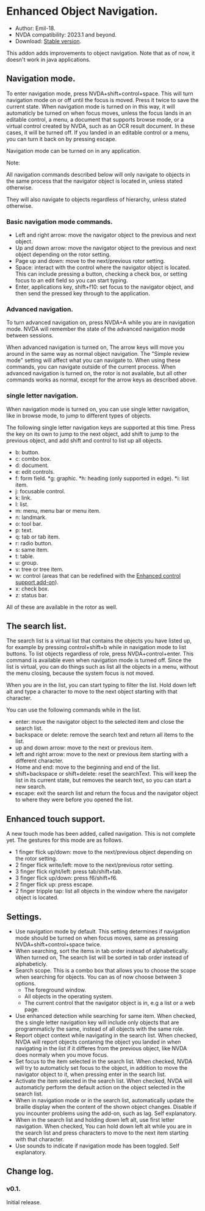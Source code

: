 # Enhanced Object Navigation.
* Author: Emil-18.
* NVDA compatibility: 2023.1 and beyond.
* Download: [Stable version](https://github.com/Emil-18/enhanced-object-navigation/releases/download/v0.1/enhancedObjectNavigation-0.1.nvda-addon).

This addon adds improvements to object navigation. Note that as of now, it doesn't work in java applications.

## Navigation mode.

To enter navigation mode, press NVDA+shift+control+space. This will turn navigation mode on or off until the focus is moved.
Press it twice to save the current state.
When navigation mode is turned on in this way, it will automaticly be turned on when focus moves, unless the focus lands in an editable control, a menu, a document that supports browse mode, or a virtual control created by NVDA, such as an OCR result document. In these cases, it will be turned off.
If you landed in an editable control or a menu, you can turn it back on by pressing escape.

Navigation mode can be turned on in any application.

Note:

All navigation commands described below will only navigate to objects in the same process that the navigator object is located in, unless stated otherwise.

They will also navigate to objects regardless of hierarchy, unless stated otherwise.


### Basic navigation mode commands.

* Left and right arrow: move the navigator object to the previous and next object.
* Up and down arrow: move the navigator object to the previous and next object depending on the rotor setting.
* Page up and down: move to the next/previous rotor setting.
* Space: interact with the control where the navigator object is located. This can include pressing a button, checking a check box, or setting focus to an edit field so you can start typing.
* Enter, applications key, shift+f10: set focus to the navigator object, and then send the pressed key through to the application.

### Advanced navigation.

To turn advanced navigation on, press NVDA+A while you are in navigation mode. NVDA will remember the state of the advanced navigation mode between sessions.

When advanced navigation is turned on, The arrow keys will move you around in the same way as normal object navigation. The "Simple review mode" setting will affect what you can navigate to.
When using these commands, you  can navigate outside of the current process.
When advanced navigation is turned on, the rotor is not available, but all other commands works as normal, except for the arrow keys as described above.

### single letter navigation.

When navigation mode is turned on, you can use single letter navigation, like in browse mode, to jump to different types of objects.

The following single letter navigation keys are supported at this time.
Press the key on its own to jump to the next object, add shift to jump to the previous object, and add shift and control to list up all objects.

* b: button.
* c: combo box.
* d: document.
* e: edit controls.
* f: form field.
*g: graphic.
*h: heading (only supported in edge).
*i: list item.
* j: focusable control.
* k: link.
* l: list.
* m: menu, menu bar or menu item.
* n: landmark.
* o: tool bar.
* p: text.
* q: tab or tab item.
* r: radio button.
* s: same item.
* t: table.
* u: group.
* v: tree or tree item.
* w: control (areas that can be redefined with the [Enhanced control support add-on](https://github.com/emil-18/enhanced-control-support)).
* x: check box.
* z: status bar.

All of these are available in the rotor as well.
## The search list.

The search list is a virtual list that contains the objects you have listed up, for example by pressing control+shift+b while in navigation mode to list buttons.
To list objects regardless of role, press NVDA+control+enter. This command is available even when navigation mode is turned off.
Since the list is virtual, you can do things such as list all the objects in a menu, without the menu closing, because the system focus is not moved.

When you are in the list, you can start typing to filter the list. Hold down left alt and type a character to move to the next object starting with that character.

You can use the following commands while in the list.

* enter: move the navigator object to the selected item and close the search list.
* backspace or delete: remove the search text and return all items to the list.
* up and down arrow: move to the next or previous item.
* left and right arrow: move to the next or previous item starting with a different character.
* Home and end: move to the beginning and end of the list.
* shift+backspace or shift+delete: reset the searchText. This will keep the list in its current state, but removes the search text, so you can start a new search.
* escape: exit  the search list and return the focus and the navigator object  to where they were before you opened the list.

## Enhanced touch support.

A new touch mode has been added, called navigation. This is not complete yet.
The gestures for this mode are as follows.
* 1 finger flick up/down: move to the next/previous object depending on the rotor setting.
* 2 finger flick write/left: move to the next/previous rotor setting.
* 3 finger flick right/left: press tab/shift+tab.
* 3 finger flick up/down: press f6/shift+f6.
* 2 finger flick up: press escape.
* 2 finger tripple tap: list all objects in the window where the navigator object is located.
## Settings.

* Use navigation mode by default.
This setting determines if navigation mode should be turned on when focus moves, same as pressing NVDA+shift+control+space twice.
* When searching, sort the items in tab order instead of alphabetically.
When turned on, The search list will be sorted in tab order instead of alphabeticly.
* Search scope.
This is a combo box that allows you to choose the scope when searching for objects.
You can as of now choose between 3 options.
    * The foreground window.
    * All objects in the operating system.
    * The current control that the navigator object is in, e.g a list or a web page.
* Use enhanced detection while searching for same item.
When checked, the s single letter navigation key will include only objects that are programmaticly the same, instead of all objects with the same role.
* Report object context while navigating in the search list.
When checked, NVDA will report objects contaning the object you landed in when navigating in the list if it differes from the previous object, like NVDA does normaly when you move focus.
* Set focus to the item selected in the search list.
When checked, NVDA will try to automaticly set focus to the object, in addition to move the navigator object to it, when pressing enter in the search list.
* Activate the item selected in the search list.
When checked, NVDA will automaticly perform the default action on the object selected in the search list.
* When in navigation mode or in the search list, automatically update the braille display when the content of the shown object changes. Disable if you incounter problems using the add-on, such as lag. Self explanatory.
* When in the search list and holding down left alt, use first letter navigation.
When checked, You can hold down left alt while you are in the search list and press characters to move to the next item starting with that character.
* Use sounds to indicate if navigation mode has been toggled. Self explanatory.

## Change log.

### v0.1.

Initial release.
